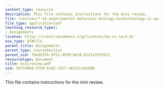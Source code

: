 ```yaml
---
content_type: resource
description: This file contains instructions for the mini review.
file: /courses/7-16-experimental-molecular-biology-biotechnology-ii-spring-2005/2bf339e857596c037627e6133ca62600_minireview.pdf
file_type: application/pdf
learning_resource_types:
- Assignments
license: https://creativecommons.org/licenses/by-nc-sa/4.0/
ocw_type: OCWFile
parent_title: Assignments
parent_type: CourseSection
parent_uid: 79ed537b-9f51-49f0-bd10-812fe3fd7b11
resourcetype: Document
title: minireview.pdf
uid: 2bf339e8-5759-6c03-7627-e6133ca62600
---
```

This file contains instructions for the mini review.